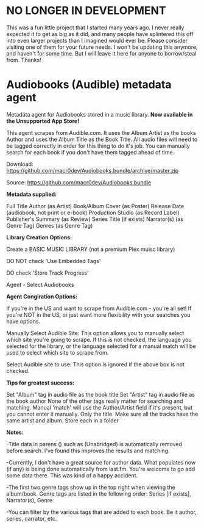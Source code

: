 # NO LONGER IN DEVELOPMENT

This was a fun little project that I started many years ago.  I never really expected it to get as big as it did, and many people have splintered this off into even larger projects than I imagined would ever be.  Please consider visiting one of them for your future needs.  I won't be updating this anymore, and haven't for some time.  But I will leave it here for anyone to borrow/steal from.  Thanks!





# Audiobooks (Audible) metadata agent

Metadata agent for Audiobooks stored in a music library. **Now available in the Unsupported App Store!**

This agent scrapes from Audible.com. It uses the Album Artist as the books Author and uses the Album Title as the Book Title. All audio files will need to be tagged correctly in order for this thing to do it's job. You can manually search for each book if you don't have them tagged ahead of time. 

Download: https://github.com/macr0dev/Audiobooks.bundle/archive/master.zip

Source: https://github.com/macr0dev/Audiobooks.bundle


**Metadata supplied:**

Full Title
Author (as Artist)
Book/Album Cover (as Poster)
Release Date (audiobook, not print or e-book)
Production Studio (as Record Label)
Publisher's Summary (as Review)
Series Title (if exists)
Narrator(s) (as Genre Tag)
Genres (as Genre Tag)


**Library Creation Options:**

Create a BASIC MUSIC LIBRARY (not a premium Plex muisc library)

DO NOT check 'Use Embedded Tags'

DO check 'Store Track Progress'

Agent - Select Audiobooks


**Agent Congiration Options:**

If you're in the US and want to scrape from Audible.com - you're all set!
If you're NOT in the US, or just want more flexibility with your searches you have options.

Manually Select Audible Site:
  This option allows you to manually select which site you're going to scrape.  If this is not checked, the language you selected for
  the library, or the language selected for a manual match will be used to select which site to scrape from.

Select Audible site to use:
  This option is ignored if the above box is not checked.

**Tips for greatest success:**

Set "Album" tag in audio file as the book title
Set "Artist" tag in audio file as the book author
None of the other tags really matter for searching and matching.
Manual 'match' will use the Author/Artist field if it's present, but you cannot enter it manually.  Only the title.
Make sure all the tracks have the same artist and album.
Store each in a folder

**Notes:**

-Title data in parens ()  such as (Unabridged) is automatically removed before search.  I've found this improves the results and matching.

-Currently, I don't have a great source for author data. What populates now (if any) is being done automatically from last.fm. You're welcome to go add some data there. This was kind of a happy accident.

-The first two genre tags show up in the top right when viewing the album/book.  Genre tags are listed in the following order: Series [if exists], Narrator(s), Genre.

-You can filter by the various tags that are added to each book. Be it author, series, narrator, etc.
